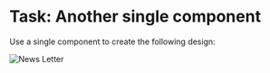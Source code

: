 # Task: Another single component

Use a single component to create the following design:

![News Letter](https://i.ibb.co/P45VkWn/news-letter-design.png)
